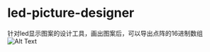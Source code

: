 # led-picture-designer
针对led显示图案的设计工具，画出图案后，可以导出点阵的16进制数组
![Alt Text](https://img2020.cnblogs.com/blog/1011634/202005/1011634-20200509153612759-873710828.gif) 

